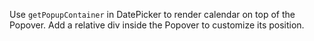 Use `getPopupContainer` in DatePicker to render calendar on top of the Popover. Add a relative div inside the Popover to customize its position.
